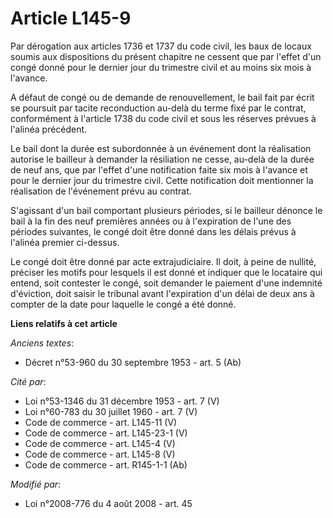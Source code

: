 # Article L145-9

Par dérogation aux articles 1736 et 1737 du code civil, les baux de locaux soumis aux dispositions du présent chapitre ne
cessent que par l'effet d'un congé donné pour le dernier jour du trimestre civil et au moins six mois à l'avance.

A défaut de congé ou de demande de renouvellement, le bail fait par écrit se poursuit par tacite reconduction au-delà du
terme fixé par le contrat, conformément à l'article 1738 du code civil et sous les réserves prévues à l'alinéa précédent. 

Le bail dont la durée est subordonnée à un événement dont la réalisation autorise le bailleur à demander la résiliation ne
cesse, au-delà de la durée de neuf ans, que par l'effet d'une notification faite six mois à l'avance et pour le dernier jour
du trimestre civil. Cette notification doit mentionner la réalisation de l'événement prévu au contrat.

S'agissant d'un bail comportant plusieurs périodes, si le bailleur dénonce le bail à la fin des neuf premières années ou à
l'expiration de l'une des périodes suivantes, le congé doit être donné dans les délais prévus à l'alinéa premier ci-dessus. 

Le congé doit être donné par acte extrajudiciaire. Il doit, à peine de nullité, préciser les motifs pour lesquels il est
donné et indiquer que le locataire qui entend, soit contester le congé, soit demander le paiement d'une indemnité d'éviction,
doit saisir le tribunal avant l'expiration d'un délai de deux ans à compter de la date pour laquelle le congé a été donné.

**Liens relatifs à cet article**

_Anciens textes_:

  - Décret n°53-960 du 30 septembre 1953 - art. 5 (Ab)

_Cité par_:

  - Loi n°53-1346 du 31 décembre 1953 - art. 7 (V)
  - Loi n°60-783 du 30 juillet 1960 - art. 7 (V)
  - Code de commerce - art. L145-11 (V)
  - Code de commerce - art. L145-23-1 (V)
  - Code de commerce - art. L145-4 (V)
  - Code de commerce - art. L145-8 (V)
  - Code de commerce - art. R145-1-1 (Ab)

_Modifié par_:

  - Loi n°2008-776 du 4 août 2008 - art. 45
